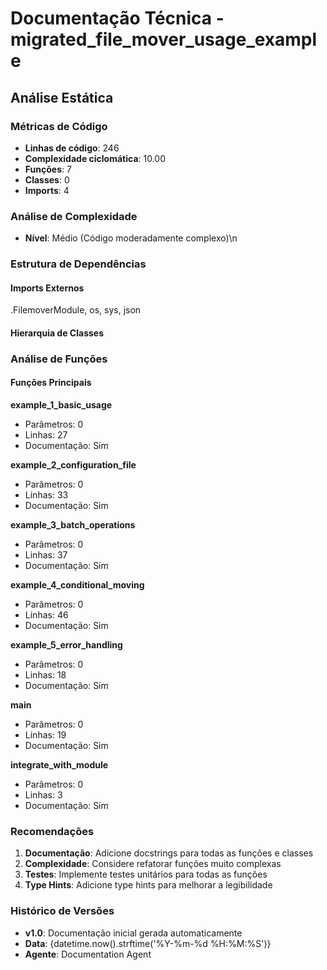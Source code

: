 # Documentação Técnica - migrated_file_mover_usage_example

## Análise Estática

### Métricas de Código
- **Linhas de código**: 246
- **Complexidade ciclomática**: 10.00
- **Funções**: 7
- **Classes**: 0
- **Imports**: 4

### Análise de Complexidade
- **Nível**: Médio (Código moderadamente complexo)\n
### Estrutura de Dependências

#### Imports Externos
.FilemoverModule, os, sys, json

#### Hierarquia de Classes

### Análise de Funções

#### Funções Principais
**example_1_basic_usage**
- Parâmetros: 0
- Linhas: 27
- Documentação: Sim

**example_2_configuration_file**
- Parâmetros: 0
- Linhas: 33
- Documentação: Sim

**example_3_batch_operations**
- Parâmetros: 0
- Linhas: 37
- Documentação: Sim

**example_4_conditional_moving**
- Parâmetros: 0
- Linhas: 46
- Documentação: Sim

**example_5_error_handling**
- Parâmetros: 0
- Linhas: 18
- Documentação: Sim

**main**
- Parâmetros: 0
- Linhas: 19
- Documentação: Sim

**integrate_with_module**
- Parâmetros: 0
- Linhas: 3
- Documentação: Sim

### Recomendações

1. **Documentação**: Adicione docstrings para todas as funções e classes
2. **Complexidade**: Considere refatorar funções muito complexas
3. **Testes**: Implemente testes unitários para todas as funções
4. **Type Hints**: Adicione type hints para melhorar a legibilidade

### Histórico de Versões

- **v1.0**: Documentação inicial gerada automaticamente
- **Data**: {datetime.now().strftime('%Y-%m-%d %H:%M:%S')}
- **Agente**: Documentation Agent

